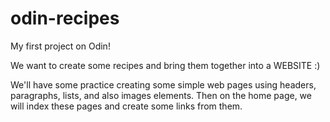 # odin-recipes
My first project on Odin!

We want to create some recipes and bring them together into a WEBSITE :)

We'll have some practice creating some simple web pages using headers, paragraphs, lists, and also images elements.
Then on the home page, we will index these pages and create some links from them.